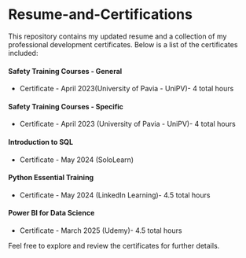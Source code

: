 # Resume-and-Certifications

This repository contains my updated resume and a collection of my professional development certificates. Below is a list of the certificates included:

#### Safety Training Courses - General
- Certificate - April 2023(University of Pavia - UniPV)- 4 total hours

#### Safety Training Courses - Specific
- Certificate - April 2023 (University of Pavia - UniPV)- 4 total hours
 
#### Introduction to SQL
- Certificate - May 2024 (SoloLearn)
 
#### Python Essential Training
- Certificate - May 2024 (LinkedIn Learning)- 4.5 total hours

#### Power BI for Data Science
- Certificate - March 2025 (Udemy)- 4.5 total hours
 

Feel free to explore and review the certificates for further details.
